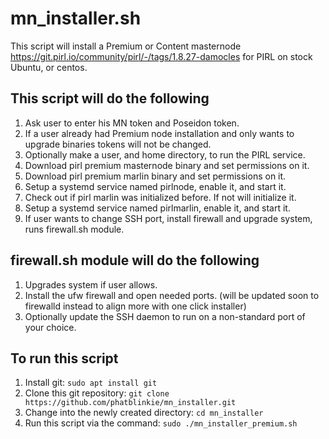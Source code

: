 # mn_installer.sh
This script will install a Premium or Content masternode https://git.pirl.io/community/pirl/-/tags/1.8.27-damocles for PIRL on stock Ubuntu, or centos.

## This script will do the following
1. Ask user to enter his MN token and Poseidon token.
2. If a user already had Premium node installation and only wants to upgrade binaries tokens will not be changed.
3. Optionally make a user, and home directory, to run the PIRL service.
4. Download pirl premium masternode binary and set permissions on it.
5. Download pirl premium marlin binary and set permissions on it.
6. Setup a systemd service named pirlnode, enable it, and start it.
7. Check out if pirl marlin was initialized before. If not will initialize it.
8. Setup a systemd service named pirlmarlin, enable it, and start it.
9. If user wants to change SSH port, install firewall and upgrade system, runs firewall.sh module.

## firewall.sh module will do the following
1. Upgrades system if user allows.
2. Install the ufw firewall and open needed ports. (will be updated soon to firewalld instead to align more with one click installer)
3. Optionally update the SSH daemon to run on a non-standard port of your choice.

## To run this script
1. Install git: `sudo apt install git`
2. Clone this git repository: `git clone https://github.com/phatblinkie/mn_installer.git`
3. Change into the newly created directory: `cd mn_installer`
4. Run this script via the command: `sudo ./mn_installer_premium.sh`


